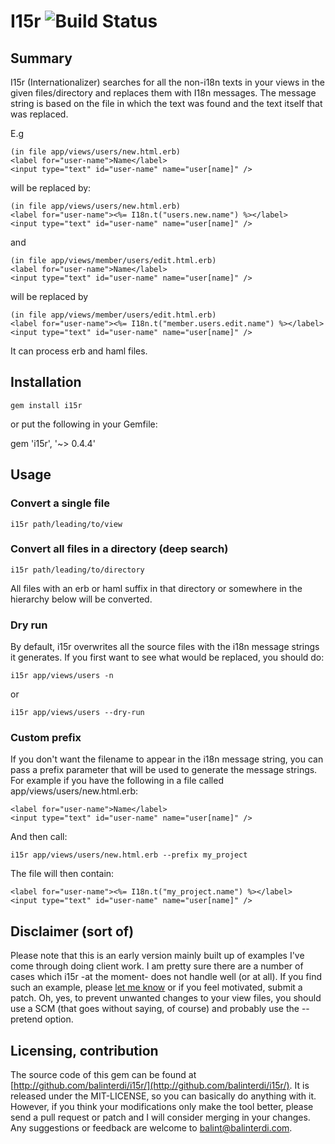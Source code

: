 # I15r ![Build Status](https://api.travis-ci.org/balinterdi/i15r.png)


## Summary

I15r (Internationalizer) searches for all the non-i18n texts in your views in
the given files/directory and replaces them with I18n messages. The message
string is based on the file in which the text was found and the text itself
that was replaced.

E.g

    (in file app/views/users/new.html.erb)
    <label for="user-name">Name</label>
    <input type="text" id="user-name" name="user[name]" />

will be replaced by:

    (in file app/views/users/new.html.erb)
    <label for="user-name"><%= I18n.t("users.new.name") %></label>
    <input type="text" id="user-name" name="user[name]" />

and

    (in file app/views/member/users/edit.html.erb)
    <label for="user-name">Name</label>
    <input type="text" id="user-name" name="user[name]" />

will be replaced by

    (in file app/views/member/users/edit.html.erb)
    <label for="user-name"><%= I18n.t("member.users.edit.name") %></label>
    <input type="text" id="user-name" name="user[name]" />

It can process erb and haml files.

## Installation

    gem install i15r

or put the following in your Gemfile:

   gem 'i15r', '~> 0.4.4'

## Usage

### Convert a single file

    i15r path/leading/to/view

### Convert all files in a directory (deep search)

    i15r path/leading/to/directory

All files with an erb or haml suffix in that directory or somewhere in the hierarchy below will be converted.

### Dry run

By default, i15r overwrites all the source files with the i18n message strings it generates. If you first want to see what would be replaced, you should do:

    i15r app/views/users -n

or

    i15r app/views/users --dry-run

### Custom prefix

If you don't want the filename to appear in the i18n message string, you can pass a prefix parameter that will be used to generate the message strings. For example if you have the following in a file called app/views/users/new.html.erb:

    <label for="user-name">Name</label>
    <input type="text" id="user-name" name="user[name]" />

And then call:

    i15r app/views/users/new.html.erb --prefix my_project

The file will then contain:

    <label for="user-name"><%= I18n.t("my_project.name") %></label>
    <input type="text" id="user-name" name="user[name]" />

## Disclaimer (sort of)

Please note that this is an early version mainly built up of examples I've come
through doing client work. I am pretty sure there are a number of cases which
i15r -at the moment- does not handle well (or at all). If you find such an
example, please [let me know][issue_tracker] or if you feel motivated, submit a
patch. Oh, yes, to prevent unwanted changes to your view files, you should use
a SCM (that goes without saying, of course) and probably use the --pretend
option.

[issue_tracker]: http://github.com/balinterdi/i15r/issues

## Licensing, contribution

The source code of this gem can be found at
[http://github.com/balinterdi/i15r/](http://github.com/balinterdi/i15r/). It is
released under the MIT-LICENSE, so you can basically do anything with it.
However, if you think your modifications only make the tool better, please send
a pull request or patch and I will consider merging in your changes. Any
suggestions or feedback are welcome to <balint@balinterdi.com>.
